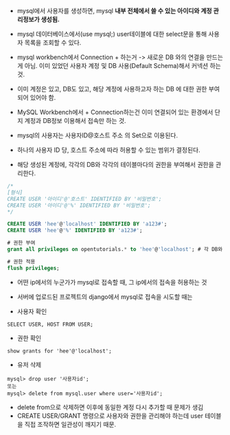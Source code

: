 
- mysql에서 사용자를 생성하면, mysql **내부 전체에서 쓸 수 있는 아이디와 계정 관리정보가 생성됨.**  
- mysql 데이터베이스에서(use mysql;) user테이블에 대한 select문을 통해 사용자 목록을 조회할 수 있다.

- mysql workbench에서 Connection + 하는거 
-> 새로운 DB 와의 연결을 만드는게 아님. 이미 있었던 사용자 계정 및 DB 사용(Default Schema)해서 커넥션 하는 것. 
- 이미 계정은 있고, DB도 있고, 해당 계정에 사용하고자 하는 DB 에 대한 권한 부여되어 있어야 함. 
- MySQL Workbench에서 + Connection하는건 이미 연결되어 있는 환경에서 단지 계정과 DB정보 이용해서 접속만 하는 것.

- mysql의 사용자는 사용자ID@호스트 주소 의 Set으로 이용된다.
- 하나의 사용자 ID 당, 호스트 주소에 따라 허용할 수 있는 범위가 결정된다.
- 해당 생성된 계정에, 각각의 DB와 각각의 테이블마다의 권한을 부여해서 권한을 관리한다.

```sql
/*
[형식]
CREATE USER '아이디'@'호스트' IDENTIFIED BY '비밀번호'; 
CREATE USER '아이디'@'%' IDENTIFIED BY '비밀번호';
*/

CREATE USER 'hee'@'localhost' IDENTIFIED BY 'a123#';
CREATE USER 'hee'@'%' IDENTIFIED BY 'a123#';

# 권한 부여
grant all privileges on opentutorials.* to 'hee'@'localhost'; # 각 DB와 테이블마다 권한을 따로 부여할 수 있다. 

# 권한 적용
flush privileges;
```
- 어떤 ip에서의 누군가가 mysql로 접속할 때, 그 ip에서의 접속을 허용하는 것 
- 서버에 업로드된 프로젝트의 django에서 mysql로 접속을 시도할 때는 

- 사용자 확인
```
SELECT USER, HOST FROM USER;
```


- 권한 확인
```
show grants for 'hee'@'localhost';
```

- 유저 삭제 
```
mysql> drop user '사용자id';
또는
mysql> delete from mysql.user where user='사용자id';
```

- delete from으로 삭제하면 이후에 동일한 계정 다시 추가할 때 문제가 생김
- CREATE USER/GRANT 명령으로 사용자와 권한을 관리해야 하는데 user 테이블을 직접 조작하면 일관성이 깨지기 때문.

